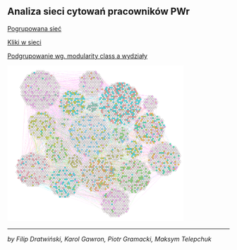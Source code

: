 ## Analiza sieci cytowań pracowników PWr

[Pogrupowana sieć](https://frugile.github.io/onos-pwr-cite/network/)

[Kliki w sieci](https://frugile.github.io/onos-pwr-cite/network-clique/)

[Podgrupowanie wg. modularity class a wydziały](https://frugile.github.io/onos-pwr-cite/network-deps/)

<a href="https://frugile.github.io/onos-pwr-cite/network-deps/">
  <img src="imgs/modualrity_vs_departments.png" alt="modularity class a wydziały" width="400">
</a>

---

*by Filip Dratwiński, Karol Gawron, Piotr Gramacki, Maksym Telepchuk*
